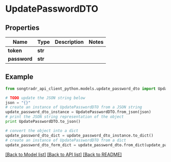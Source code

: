 # UpdatePasswordDTO


## Properties

Name | Type | Description | Notes
------------ | ------------- | ------------- | -------------
**token** | **str** |  | 
**password** | **str** |  | 

## Example

```python
from songtradr_api_client_python.models.update_password_dto import UpdatePasswordDTO

# TODO update the JSON string below
json = "{}"
# create an instance of UpdatePasswordDTO from a JSON string
update_password_dto_instance = UpdatePasswordDTO.from_json(json)
# print the JSON string representation of the object
print UpdatePasswordDTO.to_json()

# convert the object into a dict
update_password_dto_dict = update_password_dto_instance.to_dict()
# create an instance of UpdatePasswordDTO from a dict
update_password_dto_form_dict = update_password_dto.from_dict(update_password_dto_dict)
```
[[Back to Model list]](../README.md#documentation-for-models) [[Back to API list]](../README.md#documentation-for-api-endpoints) [[Back to README]](../README.md)


